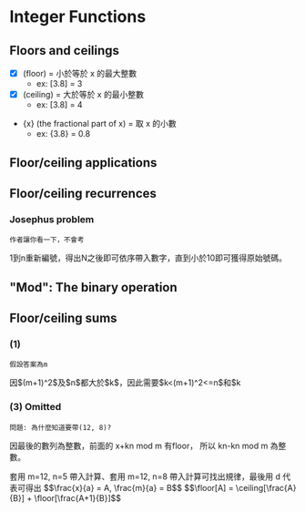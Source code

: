 # Integer Functions

## Floors and ceilings
* [x] (floor) = 小於等於 x 的最大整數
  * ex: [3.8] = 3
* [x] (ceiling) = 大於等於 x 的最小整數
  * ex: [3.8] = 4
* {x} (the fractional part of x) = 取 x 的小數
  * ex: {3.8} = 0.8

## Floor/ceiling applications

## Floor/ceiling recurrences
### Josephus problem
`作者讓你看一下，不會考`
<p>1到n重新編號，得出N之後即可依序帶入數字，直到小於10即可獲得原始號碼。</p>

## "Mod": The binary operation
## Floor/ceiling sums
### (1)
`假設答案為m`
<p>因$(m+1)^2$及$n$都大於$k$，因此需要$k<(m+1)^2<=n$和$k<n<(m+1)^2$相加</p>

### (3) Omitted
`問題: 為什麼知道要帶(12, 8)?`
<p>因最後的數列為整數，前面的 x+kn mod m 有floor， 所以 kn-kn mod m 為整數。</p>
<p>套用 m=12, n=5 帶入計算、套用 m=12, n=8 帶入計算可找出規律，最後用 d 代表可得出
$$\frac{x}{a} =  A, \frac{m}{a} = B$$
$$\floor[A] = \ceiling[\frac{A}{B}] + \floor[\frac{A+1}{B}]$$
